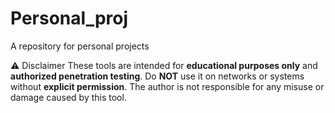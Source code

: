 # Personal_proj
A repository for personal projects

⚠️ Disclaimer
These tools are intended for **educational purposes only** and **authorized penetration testing**. 
Do **NOT** use it on networks or systems without **explicit permission**. 
The author is not responsible for any misuse or damage caused by this tool.
